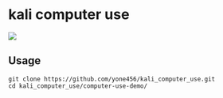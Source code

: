 # kali computer use

![](https://github.com/yone456/kali_computer_use/blob/main/kali_log2.png)

## Usage

```
git clone https://github.com/yone456/kali_computer_use.git
cd kali_computer_use/computer-use-demo/
```
